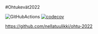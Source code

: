 #Ohtukevät2022

![GitHubActions](https://github.com/nellatuulikki/ohtu-2022-viikko1/workflows/CI/badge.svg)
[![codecov](https://codecov.io/gh/nellatuulikki/ohtu-2022-viikko1/branch/main/graph/badge.svg?token=CXSN35ECP2)](https://codecov.io/gh/nellatuulikki/ohtu-2022-viikko1)

https://github.com/nellatuulikki/ohtu-2022
